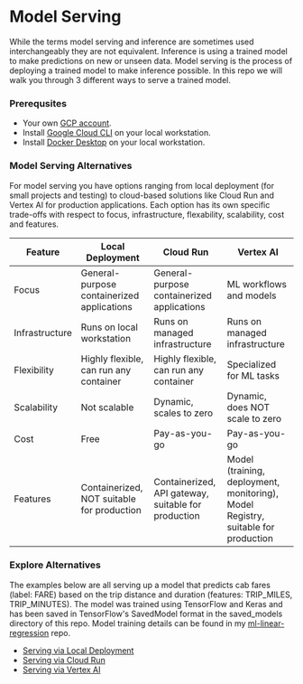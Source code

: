 # Model Serving
While the terms model serving and inference are sometimes used interchangeably they are not equivalent. Inference is using a trained model to make predictions on new or unseen data. Model serving is the process of deploying a trained model to make inference possible. In this repo we will walk you through 3 different ways to serve a trained model.

### Prerequsites
* Your own [GCP account](https://cloud.google.com/free?hl=en).
* Install [Google Cloud CLI](https://cloud.google.com/sdk?hl=en) on your local workstation.
* Install [Docker Desktop](https://docs.docker.com/desktop/) on your local workstation.
### Model Serving Alternatives
For model serving you have options ranging from local deployment (for small projects and testing) to cloud-based solutions like Cloud Run and Vertex AI for production applications.  Each option has its own specific trade-offs with respect to focus, infrastructure, flexability, scalability, cost and features.

| Feature | Local Deployment | Cloud Run | Vertex AI |
| ------- | ----- | --------- | --------- |
| Focus | General-purpose containerized applications | General-purpose containerized applications | ML workflows and models |
| Infrastructure | Runs on local workstation | Runs on managed infrastructure| Runs on managed infrastructure |
| Flexibility | Highly flexible, can run any container | Highly flexible, can run any container | Specialized for ML tasks |
| Scalability | Not scalable | Dynamic, scales to zero | Dynamic, does NOT scale to zero |
| Cost | Free | Pay-as-you-go | Pay-as-you-go |
| Features | Containerized, NOT suitable for production | Containerized, API gateway, suitable for production | Model (training, deployment, monitoring), Model Registry, suitable for production |

### Explore Alternatives
The examples below are all serving up a model that predicts cab fares (label: FARE) based on the trip distance and duration (features: TRIP_MILES, TRIP_MINUTES). The model was trained using TensorFlow and Keras and has been saved in TensorFlow's SavedModel format in the saved_models directory of this repo.  Model training details can be found in my [ml-linear-regression](https://github.com/sdonovan001/ml-linear-regression) repo.
* [Serving via Local Deployment](/local/README.md)
* [Serving via Cloud Run](/cloud_run/README.md)
* [Serving via Vertex AI](/vertex_ai/README.md)
